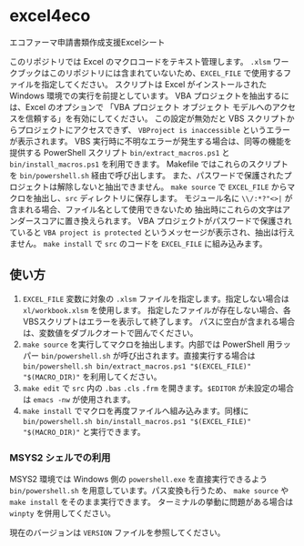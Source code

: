 # excel4eco
エコファーマ申請書類作成支援Excelシート

このリポジトリでは Excel のマクロコードをテキスト管理します。
`.xlsm` ワークブックはこのリポジトリには含まれていないため、`EXCEL_FILE` で使用するファイルを指定してください。
スクリプトは Excel がインストールされた Windows 環境での実行を前提としています。
VBA プロジェクトを抽出するには、Excel のオプションで
「VBA プロジェクト オブジェクト モデルへのアクセスを信頼する」を有効にしてください。
この設定が無効だと VBS スクリプトからプロジェクトにアクセスできず、
`VBProject is inaccessible` というエラーが表示されます。
VBS 実行時に不明なエラーが発生する場合は、同等の機能を提供する
PowerShell スクリプト `bin/extract_macros.ps1` と `bin/install_macros.ps1`
を利用できます。
Makefile ではこれらのスクリプトを `bin/powershell.sh` 経由で呼び出します。
また、パスワードで保護されたプロジェクトは解除しないと抽出できません。
`make source` で `EXCEL_FILE` からマクロを抽出し、`src` ディレクトリに保存します。
モジュール名に `\\/:*?"<>|` が含まれる場合、ファイル名として使用できないため
抽出時にこれらの文字はアンダースコアに置き換えられます。
VBA プロジェクトがパスワードで保護されていると
`VBA project is protected` というメッセージが表示され、抽出は行えません。
`make install` で `src` のコードを `EXCEL_FILE` に組み込みます。

## 使い方
1. `EXCEL_FILE` 変数に対象の `.xlsm` ファイルを指定します。指定しない場合は
   `xl/workbook.xlsm` を使用します。
   指定したファイルが存在しない場合、各VBSスクリプトはエラーを表示して終了します。
   パスに空白が含まれる場合は、変数値をダブルクオートで囲んでください。
2. `make source` を実行してマクロを抽出します。内部では PowerShell 用ラッパー
   `bin/powershell.sh` が呼び出されます。直接実行する場合は
   `bin/powershell.sh bin/extract_macros.ps1 "$(EXCEL_FILE)" "$(MACRO_DIR)"`
   を利用してください。
3. `make edit` で `src` 内の `.bas` `.cls` `.frm` を開きます。`$EDITOR` が未設定の場合は `emacs -nw` が使用されます。
4. `make install` でマクロを再度ファイルへ組み込みます。同様に
   `bin/powershell.sh bin/install_macros.ps1 "$(EXCEL_FILE)" "$(MACRO_DIR)"`
   と実行できます。

### MSYS2 シェルでの利用
MSYS2 環境では Windows 側の `powershell.exe` を直接実行できるよう
`bin/powershell.sh` を用意しています。パス変換も行うため、
`make source` や `make install` をそのまま実行できます。
ターミナルの挙動に問題がある場合は `winpty` を併用してください。

現在のバージョンは `VERSION` ファイルを参照してください。
